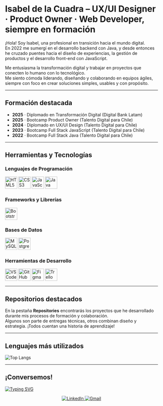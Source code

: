 # Isabel de la Cuadra – UX/UI Designer · Product Owner · Web Developer, siempre en formación

¡Hola! Soy Isabel, una profesional en transición hacia el mundo digital.  
En 2022 me sumergí en el desarrollo backend con Java, y desde entonces he cruzado puentes hacia el diseño de experiencias, la gestión de productos y el desarrollo front-end con JavaScript.

Me entusiasma la transformación digital y trabajar en proyectos que conecten lo humano con lo tecnológico.  
Me siento cómoda liderando, diseñando y colaborando en equipos ágiles, siempre con foco en crear soluciones simples, usables y con propósito.

---

## Formación destacada

- **2025** · Diplomado en Transformación Digital (Digital Bank Latam)
- **2025** · Bootcamp Product Owner (Talento Digital para Chile)
- **2024** · Diplomado en UX/UI Design (Talento Digital para Chile)
- **2023** · Bootcamp Full Stack JavaScript (Talento Digital para Chile)
- **2022** · Bootcamp Full Stack Java (Talento Digital para Chile)

---

## Herramientas y Tecnologías

### Lenguajes de Programación
<p align="left">
<img alt="HTML5" src="https://cdn.jsdelivr.net/gh/devicons/devicon/icons/html5/html5-original.svg" width="40" height="40"/>
<img alt="CSS3" src="https://cdn.jsdelivr.net/gh/devicons/devicon/icons/css3/css3-original.svg" width="40" height="40"/>
<img alt="JavaScript" src="https://cdn.jsdelivr.net/gh/devicons/devicon/icons/javascript/javascript-original.svg" width="40" height="40"/>
<img alt="Java" src="https://cdn.jsdelivr.net/gh/devicons/devicon/icons/java/java-original.svg" width="40" height="40"/>
</p>

### Frameworks y Librerías
<p align="left">
<img alt="Bootstrap" src="https://cdn.jsdelivr.net/gh/devicons/devicon/icons/bootstrap/bootstrap-original.svg" width="40" height="40"/>
</p>

### Bases de Datos
<p align="left">
<img alt="MySQL" src="https://cdn.jsdelivr.net/gh/devicons/devicon/icons/mysql/mysql-original.svg" width="40" height="40"/>
<img alt="PostgreSQL" src="https://cdn.jsdelivr.net/gh/devicons/devicon/icons/postgresql/postgresql-original.svg" width="40" height="40"/>
</p>

### Herramientas de Desarrollo
<p align="left">
<img alt="VSCode" src="https://cdn.jsdelivr.net/gh/devicons/devicon/icons/vscode/vscode-original.svg" width="40" height="40"/>
<img alt="GitHub" src="https://cdn.jsdelivr.net/gh/devicons/devicon/icons/github/github-original.svg" width="40" height="40"/>
<img alt="Figma" src="https://cdn.jsdelivr.net/gh/devicons/devicon/icons/figma/figma-original.svg" width="40" height="40"/>
<img alt="Trello" src="https://cdn.jsdelivr.net/gh/devicons/devicon/icons/trello/trello-plain.svg" width="40" height="40"/>
</p>

---

## Repositorios destacados

En la pestaña **Repositories** encontrarás los proyectos que he desarrollado durante mis procesos de formación y colaboración.  
Algunos son parte de entregas técnicas, otros combinan diseño y estrategia. ¡Todos cuentan una historia de aprendizaje!

---

## Lenguajes más utilizados

![Top Langs](https://github-readme-stats.vercel.app/api/top-langs/?username=Isabel-de-la-Cuadra&layout=compact&bg_color=DEG,bfa58f,bfa996,c0b3a9,c1bcb9)

---

## ¡Conversemos!

[![Typing SVG](https://readme-typing-svg.demolab.com?font=Roboto+Mono&pause=1000&color=ff2700&center=true&vCenter=true&width=800&lines=Si+quieres+contactarme%2C+puedes+hacerlo+a+trav%C3%A9s+de)](https://git.io/typing-svg)

<p align="center">
  <a href="https://www.linkedin.com/in/isabeldelacuadralunas/">
    <img alt="LinkedIn" src="https://img.shields.io/badge/LinkedIn-%230077B5.svg?style=for-the-badge&logo=linkedin&logoColor=white">
  </a>
  <a href="mailto:isabel.de.la.cuadra@gmail.com">
    <img alt="Gmail" src="https://img.shields.io/badge/Gmail-%23D14836.svg?style=for-the-badge&logo=gmail&logoColor=white">
  </a>
</p>
